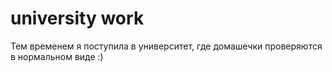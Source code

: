 # university work

Тем временем я поступила в университет, где домашечки проверяются в нормальном виде :)
